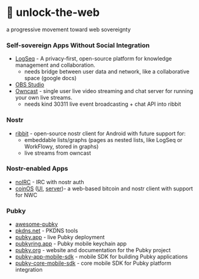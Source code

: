 # 🔏 unlock-the-web
a progressive movement toward web sovereignty

### Self-sovereign Apps Without Social Integration

- [LogSeq](https://github.com/logseq/logseq/) - A privacy-first, open-source platform for knowledge management and collaboration.
  -  needs bridge between user data and network, like a collaborative space (google docs)
- [OBS Studio](https://github.com/obsproject/obs-studio)
- [Owncast](https://github.com/owncast/owncast) - single user live video streaming and chat server for running your own live streams.
  - needs kind 30311 live event broadcasting + chat API into ribbit

### Nostr

- [ribbit](https://github.com/TekkadanPlays/ribbit-android/) - open-source nostr client for Android with future support for:
  - embeddable lists/graphs (pages as nested lists, like LogSeq or WorkFlowy, stored in graphs)
  - live streams from owncast
 
### Nostr-enabled Apps

- [noIRC](https://noirc.net/) - IRC with nostr auth
- [coinOS](https://github.com/coinos/) ([UI](https://github.com/coinos/coinos-ui), [server](https://github.com/coinos/coinos-server))- a web-based bitcoin and nostr client with support for NWC

### Pubky

- [awesome-pubky](https://github.com/aljazceru/awesome-pubky/)
- [pkdns.net](https://pkdns.net/) - PKDNS tools
- [pubky.app](https://pubky.app/) - live Pubky deployment
- [pubkyring.app](https://pubkyring.app/) - Pubky mobile keychain app
- [pubky.org](https://pubky.org/) - website and documentation for the Pubky project
- [pubky-app-mobile-sdk](https://github.com/pubky/pubky-app-mobile-sdk) - mobile SDK for building Pubky applications
- [pubky-core-mobile-sdk](https://github.com/pubky/pubky-core-mobile-sdk) - core mobile SDK for Pubky platform integration
